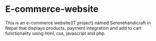 # E-commerce-website
This is an e-commerce website(IT project) named Serenehandicraft in Nepal that displays products, payment integration and add to cart functionality using html, css, javascript and php.
